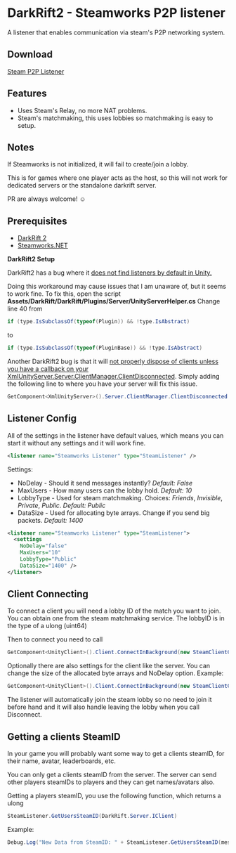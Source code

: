 # DarkRift2 - Steamworks P2P listener
A listener that enables communication via steam's P2P networking system.

## Download
[Steam P2P Listener](https://github.com/Derek-R-S/DarkRift2_SteamworksP2P/releases/tag/0.3-Patch)

## Features
- Uses Steam's Relay, no more NAT problems.
- Steam's matchmaking, this uses lobbies so matchmaking is easy to setup.

## Notes

If Steamworks is not initialized, it will fail to create/join a lobby.

This is for games where one player acts as the host, so this will not work for dedicated servers or the standalone darkrift server.

PR are always welcome! ☺

## Prerequisites
- [DarkRift 2](https://assetstore.unity.com/packages/tools/network/darkrift-networking-2-95309)
- [Steamworks.NET](https://github.com/rlabrecque/Steamworks.NET/releases)

**DarkRift2 Setup**

DarkRift2 has a bug where it [does not find listeners by default in Unity.](https://github.com/DarkRiftNetworking/DarkRift/issues/58)

Doing this workaround may cause issues that I am unaware of, but it seems to work fine.
To fix this, open the script __Assets/DarkRift/DarkRift/Plugins/Server/UnityServerHelper.cs__
Change line 40 from
```c#
if (type.IsSubclassOf(typeof(Plugin)) && !type.IsAbstract)
```
to
```c#
if (type.IsSubclassOf(typeof(PluginBase)) && !type.IsAbstract)
```

Another DarkRift2 bug is that it will [not properly dispose of clients unless you have a callback on your XmlUnityServer.Server.ClientManager.ClientDisconnected](https://github.com/DarkRiftNetworking/DarkRift/issues/68). Simply adding the following line to where you have your server will fix this issue.
```c#
GetComponent<XmlUnityServer>().Server.ClientManager.ClientDisconnected += (s, c) => Debug.Log("Client Disconnected.");
```


## Listener Config

All of the settings in the listener have default values, which means you can start it without any settings and it will work fine.

```xml
<listener name="Steamworks Listener" type="SteamListener" />
```

Settings:
- NoDelay - Should it send messages instantly? *Default: False*
- MaxUsers - How many users can the lobby hold. *Default: 10*
- LobbyType - Used for steam matchmaking. Choices: *Friends*, *Invisible*, *Private*, *Public*. *Default: Public*
- DataSize - Used for allocating byte arrays. Change if you send big packets. *Default: 1400*

```xml
<listener name="Steamworks Listener" type="SteamListener">
  <settings 
    NoDelay="false"
    MaxUsers="10"
    LobbyType="Public"
    DataSize="1400" />
</listener>
```

## Client Connecting

To connect a client you will need a lobby ID of the match you want to join. You can obtain one from the steam matchmaking service. The lobbyID is in the type of a ulong (uint64)

Then to connect you need to call
```c#
GetComponent<UnityClient>().Client.ConnectInBackground(new SteamClientConnection(LOBBYIDHERE));
```

Optionally there are also settings for the client like the server.
You can change the size of the allocated byte arrays and NoDelay option.
Example:
```c#
GetComponent<UnityClient>().Client.ConnectInBackground(new SteamClientConnection(LOBBYIDHERE, 1400, false));
```

The listener will automatically join the steam lobby so no need to join it before hand and it will also handle leaving the lobby when you call Disconnect.

## Getting a clients SteamID
In your game you will probably want some way to get a clients steamID, for their name, avatar, leaderboards, etc.

You can only get a clients steamID from the server. The server can send other players steamIDs to players and they can get names/avatars also.

Getting a players steamID, you use the following function, which returns a ulong
```c#
SteamListener.GetUsersSteamID(DarkRift.Server.IClient)
```

Example:
```c#
Debug.Log("New Data from SteamID: " + SteamListener.GetUsersSteamID(messageReceivedEventArgs.Client));
```
